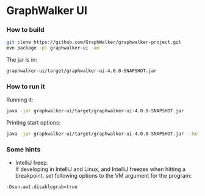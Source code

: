 GraphWalker UI
===================


### How to build
```bash
git clone https://github.com/GraphWalker/graphwalker-project.git
mvn package -pl graphwalker-ui -am
```

The jar is in:
```bash
graphwalker-ui/target/graphwalker-ui-4.0.0-SNAPSHOT.jar
```


### How to run it

Running it:
```bash
java -jar graphwalker-ui/target/graphwalker-ui-4.0.0-SNAPSHOT.jar
```

Printing start options:
```bash
java -jar graphwalker-ui/target/graphwalker-ui-4.0.0-SNAPSHOT.jar --help
```

### Some hints
* IntelliJ freez:<br>
  If developing in IntelliJ and Linux, and IntelliJ freezes when hitting a breakpoint, set following options to the VM argument for the program:
```
-Dsun.awt.disablegrab=true
```